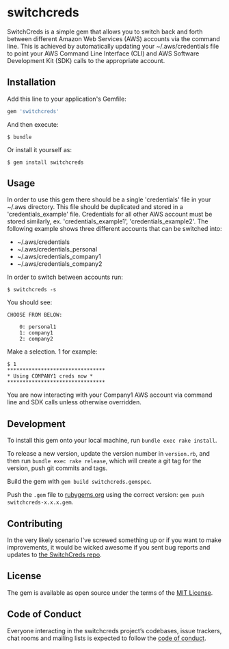 # switchcreds

SwitchCreds is a simple gem that allows you to switch back and forth between different Amazon Web Services (AWS) accounts via the command line.  This is achieved by automatically updating your ~/.aws/credentials file to point your AWS Command Line Interface (CLI) and AWS Software Development Kit (SDK) calls to the appropriate account.

## Installation

Add this line to your application's Gemfile:

```ruby
gem 'switchcreds'
```

And then execute:

    $ bundle

Or install it yourself as:

    $ gem install switchcreds

## Usage

In order to use this gem there should be a single 'credentials' file in your ~/.aws directory.  This file should be duplicated and stored in a 'credentials_example' file.  Credentials for all other AWS account must be stored similarly, ex. 'credentials_example1', 'credentials_example2'.  The following example shows three different accounts that can be switched into:
- ~/.aws/credentials
- ~/.aws/credentials_personal
- ~/.aws/credentials_company1
- ~/.aws/credentials_company2

In order to switch between accounts run:

```
$ switchcreds -s
```
You should see:
```
CHOOSE FROM BELOW:

	0: personal1
	1: company1
	2: company2
```
Make a selection. 1 for example:
```
$ 1
********************************
* Using COMPANY1 creds now *
********************************
```
You are now interacting with your Company1 AWS account via command line and SDK calls unless otherwise overridden.

## Development

<!-- TODO: add tests so this section is real.

After checking out the repo, run `bin/setup` to install dependencies. Then, run `rake spec` to run the tests. You can also run `bin/console` for an interactive prompt that will allow you to experiment. -->

To install this gem onto your local machine, run `bundle exec rake install`.

To release a new version, update the version number in `version.rb`, and then run `bundle exec rake release`, which will create a git tag for the version, push git commits and tags.

Build the gem with `gem build switchcreds.gemspec`.

Push the `.gem` file to [rubygems.org](https://rubygems.org) using the correct version: `gem push switchcreds-x.x.x.gem`.

## Contributing

In the very likely scenario I've screwed something up or if you want to make improvements, it would be wicked awesome if you sent bug reports and updates to [the SwitchCreds repo](https://github.com/chrisLaflamme/switchcreds).

## License

The gem is available as open source under the terms of the [MIT License](http://opensource.org/licenses/MIT).

## Code of Conduct

Everyone interacting in the switchcreds project’s codebases, issue trackers, chat rooms and mailing lists is expected to follow the [code of conduct](https://github.com/[USERNAME]/switchcreds/blob/master/CODE_OF_CONDUCT.md).
